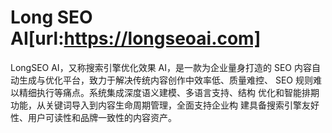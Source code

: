 # Long SEO AI[url:https://longseoai.com]
LongSEO AI，又称搜索引擎优化效果 AI，是一款为企业量身打造的 SEO 内容自动生成与优化平台，致力于解决传统内容创作中效率低、质量难控、 SEO 规则难以精细执行等痛点。系统集成深度语义建模、多语言支持、结构 优化和智能排期功能，从关键词导入到内容生命周期管理，全面支持企业构 建具备搜索引擎友好性、用户可读性和品牌一致性的内容资产。
